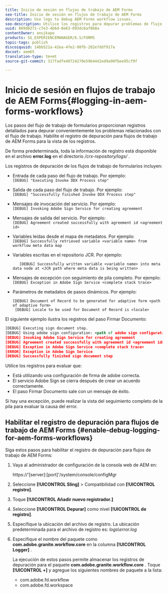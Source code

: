 ```yaml
---
title: Inicio de sesión en flujos de trabajo de AEM Forms
seo-title: Inicio de sesión en flujos de trabajo de AEM Forms
description: Use logs to debug AEM Forms workflow issues.
seo-description: Utilice los registros para depurar problemas de flujo de trabajo de AEM Forms.
uuid: 869d0271-c7e3-4b6d-8e63-893dc6af8b8a
contentOwner: anujkapo
products: SG_EXPERIENCEMANAGER/6.5/FORMS
topic-tags: publish
discoiquuid: 14bb521a-42ea-4fe2-90fb-202e7ddf917a
docset: aem65
translation-type: tm+mt
source-git-commit: 317fadfe48724270e59644d2ed9a90fbee95cf9f

---
```



# Inicio de sesión en flujos de trabajo de AEM Forms{#logging-in-aem-forms-workflows}

Los pasos del flujo de trabajo de formularios proporcionan registros detallados para depurar convenientemente los problemas relacionados con el flujo de trabajo. Habilite el registro de depuración para flujos de trabajo de AEM Forms para la vista de los registros.

De forma predeterminada, toda la información de registro está disponible en el archivo **error.log** en el directorio */crx-repository/logs/* .

Los registros de depuración de los flujos de trabajo de formularios incluyen:

* Entrada de cada paso del flujo de trabajo. Por ejemplo:\
   `[DEBUG] "Executing Invoke DDX Process step"`

* Salida de cada paso del flujo de trabajo. Por ejemplo:\
   `[DEBUG] "Successfully finished Invoke DDX Process step"`

* Mensajes de invocación del servicio. Por ejemplo:\
   `[DEBUG] Invoking Adobe Sign Service for creating agreement`

* Mensajes de salida del servicio. Por ejemplo:\
   `[DEBUG] Agreement created successfully with agreement id <agreement id>`

* Variables leídas desde el mapa de metadatos. Por ejemplo:\
   `[DEBUG] Successfully retrieved variable <variable name> from workflow meta data map`

* Variables escritas en el repositorio JCR. Por ejemplo:

   ```
      [DEBUG] Successfully written variable <variable name> into meta data node at <JCR path where meta data is being written>
   ```

* Mensajes de excepción con seguimiento de pila completo. Por ejemplo:\
   `[DEBUG] Exception in Adobe Sign Service <complete stack trace>`

* Parámetros de metadatos de pasos dinámicos. Por ejemplo:

   ```
   [DEBUG] Document of Record to be generated for adaptive form <path of adaptive form>
    [DEBUG] Locale to be used for Document of Record is <locale>
   ```

El siguiente ejemplo ilustra los registros del paso Firmar Documento:

```xml
[DEBUG] Executing sign document step.
[DEBUG] Using adobe sign configuration: <path of adobe sign configuration>
[DEBUG] Invoking Adobe Sign Service for creating agreement
[DEBUG] Agreement created successfully with agreement id <agreement id>
[DEBUG] Exception in Adobe Sign Service <complete stack trace>
[ERROR] Exception in Adobe Sign Service
[DEBUG] Successfully finished sign document step
```

Utilice los registros para evaluar que:

* Está utilizando una configuración de firma de adobe correcta.
* El servicio Adobe Sign se cierra después de crear un acuerdo correctamente.
* El paso Firmar Documento sale con un mensaje de éxito.

Si hay una excepción, puede realizar la vista del seguimiento completo de la pila para evaluar la causa del error.

## Habilitar el registro de depuración para flujos de trabajo de AEM Forms {#enable-debug-logging-for-aem-forms-workflows}

Siga estos pasos para habilitar el registro de depuración para flujos de trabajo de AEM Forms:

1. Vaya al administrador de configuración de la consola web de AEM en:

   https://&#39;[server]:[port]&#39;/system/console/configMgr

1. Seleccione **[!UICONTROL Sling]** > Compatibilidad con **[!UICONTROL registro]**.
1. Toque **[!UICONTROL Añadir nuevo registrador.]**
1. Seleccione **[!UICONTROL Depurar]** como nivel **[!UICONTROL de registro]**.
1. Especifique la ubicación del archivo de registro. La ubicación predeterminada para el archivo de registro es: *logs\error.log*
1. Especifique el nombre del paquete como **com.adobe.granite.workflow.core** en la columna **[!UICONTROL Logger]** .

   La ejecución de estos pasos permite almacenar los registros de depuración para el paquete **com.adobe.granite.workflow.core** . Toque **[!UICONTROL +]** y agregue los siguientes nombres de paquete a la lista:

   * com.adobe.fd.workflow
   * com.adobe.fd.workspace

